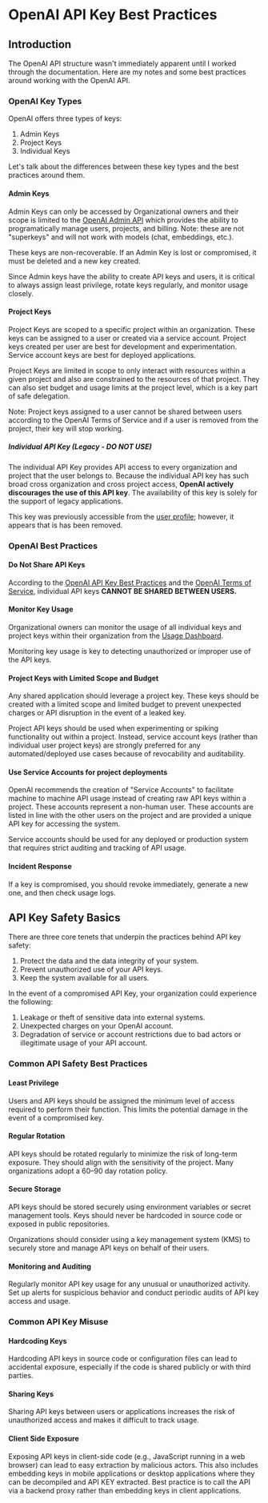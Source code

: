 # OpenAI API Key Best Practices

## Introduction

The OpenAI API structure wasn't immediately apparent until I worked through the documentation.  Here are my notes and some best practices around working with the OpenAI API.

### OpenAI Key Types 

OpenAI offers three types of keys:
1. Admin Keys
2. Project Keys
3. Individual Keys

Let's talk about the differences between these key types and the best practices around them.

#### Admin Keys

Admin Keys can only be accessed by Organizational owners and their scope is limited to the [OpenAI Admin API](https://help.openai.com/en/articles/9687866-admin-and-audit-logs-api-for-the-api-platform) which provides the ability to programatically manage users, projects, and billing. Note: these are not "superkeys" and will not work with models (chat, embeddings, etc.).

These keys are non-recoverable. If an Admin Key is lost or compromised, it must be deleted and a new key created.

Since Admin keys have the ability to create API keys and users, it is critical to always assign least privilege, rotate keys regularly, and monitor usage closely.

#### Project Keys

Project Keys are scoped to a specific project within an organization.  These keys can be assigned to a user or created via a service account. Project keys created per user are best for development and experimentation. Service account keys are best for deployed applications.

Project Keys are limited in scope to only interact with resources within a given project and also are constrained to the resources of that project. They can also set budget and usage limits at the project level, which is a key part of safe delegation.

Note: Project keys assigned to a user cannot be shared between users according to the OpenAI Terms of Service and if a user is removed from the project, their key will stop working.

##### Individual API Key (Legacy - DO NOT USE)
The individual API Key provides API access to every organization and project that the user belongs to.  Because the individual API key has such broad cross organization and cross project access, **OpenAI actively discourages the use of this API key**.  The availability of this key is solely for the support of legacy applications.

This key was previously accessible from the [user profile](https://platform.openai.com/settings/profile?tab=api-keys); however, it appears that is has been removed.

### OpenAI Best Practices

#### Do Not Share API Keys

According to the [OpenAI API Key Best Practices](https://help.openai.com/en/articles/5112595-best-practices-for-api-key-safety) and the [OpenAI Terms of Service](https://beta.openai.com/terms-of-use), individual API keys **CANNOT BE SHARED BETWEEN USERS.**  

#### Monitor Key Usage
Organizational owners can monitor the usage of all individual keys and project keys within their organization from the [Usage Dashboard](https://platform.openai.com/settings/organization/usage).

Monitoring key usage is key to detecting unauthorized or improper use of the API keys.

#### Project Keys with Limited Scope and Budget
Any shared application should leverage a project key.  These keys should be created with a limited scope and limited budget to prevent unexpected charges or API disruption in the event of a leaked key.

Project API keys should be used when experimenting or spiking functionality out within a project. Instead, service account keys (rather than individual user project keys) are strongly preferred for any automated/deployed use cases because of revocability and auditability.

#### Use Service Accounts for project deployments
OpenAI recommends the creation of "Service Accounts" to facilitate machine to machine API usage instead of creating raw API keys within a project.  These accounts represent a non-human user.  These accounts are listed in line with the other users on the project and are provided a unique API key for accessing the system.

Service accounts should be used for any deployed or production system that requires strict auditing and tracking of API usage.

#### Incident Response
If a key is compromised, you should revoke immediately, generate a new one, and then check usage logs.


## API Key Safety Basics

There are three core tenets that underpin the practices behind API key safety:
1. Protect the data and the data integrity of your system.
2. Prevent unauthorized use of your API keys.
3. Keep the system available for all users.

In the event of a compromised API Key, your organization could experience the following:
1. Leakage or theft of sensitive data into external systems.
2. Unexpected charges on your OpenAI account.
3. Degradation of service or account restrictions due to bad actors or illegitimate usage of your API account.

### Common API Safety Best Practices

#### Least Privilege

Users and API keys should be assigned the minimum level of access required to perform their function.  This limits the potential damage in the event of a compromised key.

#### Regular Rotation

API keys should be rotated regularly to minimize the risk of long-term exposure. They should align with the sensitivity of the project. Many organizations adopt a 60–90 day rotation policy.

#### Secure Storage

API keys should be stored securely using environment variables or secret management tools.  Keys should never be hardcoded in source code or exposed in public repositories.

Organizations should consider using a key management system (KMS) to securely store and manage API keys on behalf of their users.

#### Monitoring and Auditing

Regularly monitor API key usage for any unusual or unauthorized activity.  Set up alerts for suspicious behavior and conduct periodic audits of API key access and usage.


### Common API Key Misuse

#### Hardcoding Keys

Hardcoding API keys in source code or configuration files can lead to accidental exposure, especially if the code is shared publicly or with third parties.

#### Sharing Keys

Sharing API keys between users or applications increases the risk of unauthorized access and makes it difficult to track usage.

#### Client Side Exposure

Exposing API keys in client-side code (e.g., JavaScript running in a web browser) can lead to easy extraction by malicious actors.  This also includes embedding keys in mobile applications or desktop applications where they can be decompiled and API KEY extracted. Best practice is to call the API via a backend proxy rather than embedding keys in client applications.

